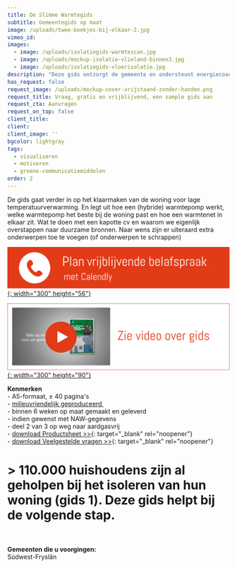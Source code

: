 ```yaml
---
title: De Slimme Warmtegids
subtitle: Gemeentegids op maat
image: /uploads/twee-boekjes-bij-elkaar-2.jpg
vimeo_id:
images:
  - image: /uploads/isolatiegids-warmtescan.jpg
  - image: /uploads/mockup-isolatie-vlieland-binnen3.jpg
  - image: /uploads/isolatiegids-vloerisolatie.jpg
description: "Deze gids ontzorgt de gemeente en ondersteunt energiecoaches. Het brengt de TvW naar de praktijk. De gids wordt op maakt gemaakt (met huisstijl en lokale interviews) en biedt\_concrete en laagdrempelige hulp. Hij staat vol\_heldere content die overeenkomt met bestaande kanalen (Duurzaam Bouwloket, Milieu Centraal, etc.). Handige QR-codes helpen de bewoners verder. De gids kan de komende jaren gebruikt worden als naslagwerk. En worden voorzien van NAW-gegevens voor huis-aan-huis bezorging."
has_request: false
request_image: /uploads/mockup-cover-vrijstaand-zonder-handen.png
request_title: Vraag, gratis en vrijblijvend, een sample gids aan
request_cta: Aanvragen
request_on_top: false
client_title:
client:
client_image: ''
bgcolor: lightgray
tags:
  - visualiseren
  - motiveren
  - groene-communicatiemiddelen
order: 2
---
```

De gids gaat verder in op het klaarmaken van de woning voor lage temperatuurverwarming. En legt uit hoe een (hybride) warmtepomp werkt, welke warmtepomp het beste bij de woning past en hoe een warmtenet in elkaar zit. Wat te doen met een kapotte cv en waarom we eigenlijk overstappen naar duurzame bronnen. Naar wens zijn er uiteraard extra onderwerpen toe te voegen (of onderwerpen te schrappen)

[​​​​​​![](/uploads/knoppen-32-3.svg){: width="300" height="56"}](https://calendly.com/frisseplannen/kennismaking-en-vragen)

[![](/uploads/knoppen-33-33.svg){: width="300" height="90"}](https://vimeo.com/845903129?share=copy)<br>

**Kenmerken**<br>\- A5-formaat, ± 40 pagina's<br>\- [milieuvriendelijk geproduceerd&nbsp;](https://frisseplannen.nl/blogs/certificeringen/)<br>\- binnen 6 weken op maat gemaakt en geleverd<br>\- indien gewenst met NAW-gegevens<br>\- deel 2 van 3 op weg naar aardgasvrij<br>\- [download Productsheet &gt;&gt;](https://bit.ly/productsheetDSI){: target="_blank" rel="noopener"}<br>\- [download Veelgestelde vragen &gt;&gt;](/uploads/De-Slimme-Isolatiegids_Frisse-vragen.pdf){: target="_blank" rel="noopener"}

# &gt; 110.000 huishoudens zijn al geholpen bij het isoleren van hun woning (gids 1). Deze gids helpt bij de volgende stap.

<br><br>**Gemeenten die u voorgingen:**<br>Súdwest-Fryslân